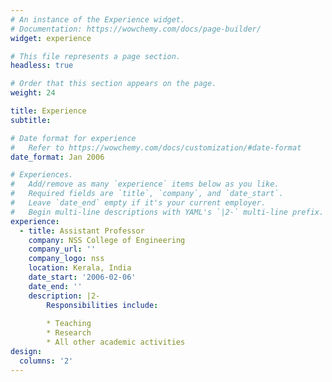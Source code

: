 ```yaml
---
# An instance of the Experience widget.
# Documentation: https://wowchemy.com/docs/page-builder/
widget: experience

# This file represents a page section.
headless: true

# Order that this section appears on the page.
weight: 24

title: Experience
subtitle:

# Date format for experience
#   Refer to https://wowchemy.com/docs/customization/#date-format
date_format: Jan 2006

# Experiences.
#   Add/remove as many `experience` items below as you like.
#   Required fields are `title`, `company`, and `date_start`.
#   Leave `date_end` empty if it's your current employer.
#   Begin multi-line descriptions with YAML's `|2-` multi-line prefix.
experience:
  - title: Assistant Professor
    company: NSS College of Engineering
    company_url: ''
    company_logo: nss
    location: Kerala, India
    date_start: '2006-02-06'
    date_end: ''
    description: |2-
        Responsibilities include:
        
        * Teaching
        * Research
        * All other academic activities
design:
  columns: '2'
---
```

